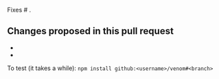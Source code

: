 Fixes # .

## Changes proposed in this pull request

-
-

To test (it takes a while): `npm install github:<username>/venom#<branch>`
